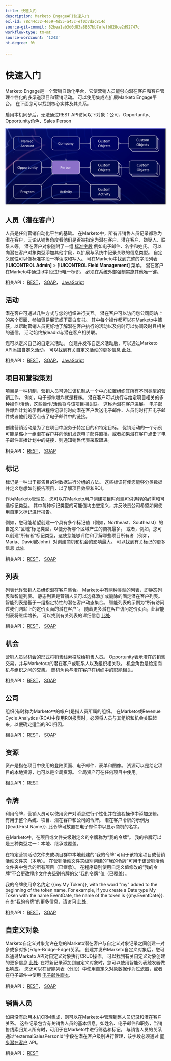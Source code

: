 ```yaml
---
title: 快速入门
description: Marketo EngageAPI快速入门
exl-id: 78c44c32-4e59-4d55-a45c-ef0d7dac814d
source-git-commit: 82bea1ab3d0d83a8867bb7efefb828ce2d92747c
workflow-type: tm+mt
source-wordcount: '1243'
ht-degree: 0%

---
```


# 快速入门

Marketo Engage是一个营销自动化平台，它使营销人员能够向潜在客户和客户管理个性化的多渠道项目和营销活动。 可以使用集成点扩展Marketo Engage平台。 在下面您可以找到核心实体及其关系。

启用本机同步后，无法通过REST API访问以下对象：公司、Opportunity、Opportunity角色、Sales Person

![数据模型](assets/data_model.png)

## 人员（潜在客户）

人员是任何营销自动化平台的基础。 在Marketo中，所有非销售人员记录都称为潜在客户，无论从销售角度看他们是否被指定为潜在客户、潜在客户、嫌疑人、联系人等。 潜在客户对象随附了一组 [标准字段](https://developer.adobe.com/marketo-apis/api/mapi/#tag/Leads/operation/getLeadFieldsUsingGET) 例如电子邮件、名字和姓氏。 可以向潜在客户对象类型添加其他字段，以扩展与系统中记录关联的信息类型。 自定义属性可以像标准字段一样读取和写入。 可在Marketo中找到完整的字段列表 **[!UICONTROL Admin]** > **[!UICONTROL Field Management]** 菜单。 潜在客户在Marketo中通过id字段进行唯一标识。 必须在系统外部强制实施其他唯一键。

相关API： [REST](https://developer.adobe.com/marketo-apis/api/mapi/#tag/Leads)， [SOAP](soap-api/leads.md)， [JavaScript](javascript-api/lead-tracking.md#lead-tracking-api)

## 活动

潜在客户可通过几种方式与您的组织进行交互。 潜在客户可以访问您公司网站上的某个页面、参加贸易展览或下载白皮书。 其中每个操作都可以在Marketo中捕获，以帮助营销人员更好地了解潜在客户执行的活动以及何时可以协调及时且相关的通信。 活动始终按leadId与潜在客户相关联。

您可以定义自己的自定义活动。 创建并发布自定义活动后，可以通过Marketo API添加自定义活动。 可以找到有关自定义活动的更多信息 [此处](https://experienceleague.adobe.com/en/docs/marketo/using/product-docs/administration/marketo-custom-activities/understanding-custom-activities).

相关API： [REST](https://developer.adobe.com/marketo-apis/api/mapi/#tag/Activities)， [SOAP](soap-api/activities.md)， [JavaScript](javascript-api/lead-tracking.md#munchkin-behavior)

## 项目和营销策划

项目是一种机制，营销人员可通过该机制从一个中心位置组织其所有不同类型的营销工作。 例如，电子邮件爆炸就是程序。 潜在客户可以执行与给定项目相关的多种操作/活动，这些操作/活动将与该项目相关联。 这称为潜在客户进展。 电子邮件爆炸计划的示例进程将记录何时向潜在客户发送电子邮件、人员何时打开电子邮件或者他们是否点击了电子邮件中的链接。

创建营销活动是为了在项目中服务于特定目的和特定目标。 促销活动的一个示例可能是缩小一组潜在客户并向他们发送电子邮件直播，或者如果潜在客户点击了电子邮件直播计划中的链接，则通知销售代表采取跟进。

相关API： [REST](https://developer.adobe.com/marketo-apis/api/mapi/#tag/Campaigns)， [SOAP](soap-api/getcampaignsforsource.md)

## 标记

标记是一种出于报告目的对数据进行分组的方法。 这些标识符使您能够分类数据并定义您想如何报告项目，以了解项目效果和ROI。

作为Marketo管理员，您可以在Marketo用户创建项目时创建可供选择的必需和可选标记类型。 其中每种标记类型的可能值均由您定义，并反映贵公司希望如何使用自定义标记进行报告。

例如，您可能希望创建一个具有多个标记值（例如，Northeast、Southeast）的自定义“区域”标记类型，以便分析哪个区域产生的商机最多。 或者，例如，您可以创建“所有者”标记类型，这使您能够评估和了解哪些项目所有者（例如，Maria、David或John）对创建商机和机会的影响最大。 可以找到有关标记的更多信息 [此处](https://experienceleague.adobe.com/en/docs/marketo/using/product-docs/core-marketo-concepts/programs/working-with-programs/understanding-tags).

相关API： [REST](https://developer.adobe.com/marketo-apis/api/asset/)， [SOAP](soap-api/gettags.md)

## 列表

列表允许营销人员组织潜在客户集合。 Marketo中有两种类型的列表，即静态列表和智能列表。 静态列表是营销人员可以选择添加或删除的固定潜在客户列表。 智能列表是基于一组指定特性的潜在客户动态集合。 智能列表的示例为“所有访问过我们网站上的定价页面的潜在客户”。 随着更多潜在客户访问定价页面，此智能列表将继续增长。 可以找到有关列表的详细信息 [此处](https://experienceleague.adobe.com/en/docs/marketo/using/home).

相关API： [REST](https://developer.adobe.com/marketo-apis/api/asset/#tag/Static-Lists)， [SOAP](soap-api/getimporttoliststatus.md)

## 机会

营销人员以机会的形式将销售线索投放给销售人员。 Opportunity表示潜在的销售交易，并与Marketo中的潜在客户或联系人以及组织相关联。 机会角色是给定商机与组织之间的交集。 商机角色与潜在客户在组织中的职能相关。

相关API： [REST](https://developer.adobe.com/marketo-apis/api/mapi/#tag/Opportunities)， [SOAP](soap-api/getmobjects.md)

## 公司

组织(有时称为Marketo中的帐户)是指人员所属的组织。 在Marketo或Revenue Cycle Analytics (RCA)中使用ROI报表时，必须将人员与其组织和机会关联起来，以便确定适当的ROI归因。

相关API： [REST](https://developer.adobe.com/marketo-apis/api/mapi/#tag/Companies)， [SOAP](soap-api/leads.md)

## 资源

资产是指在项目中使用的登陆页面、电子邮件、表单和图像。 资源可以是给定项目的本地资源，也可以是全局资源。 全局资产可在任何项目中使用。

相关API： [REST](https://developer.adobe.com/marketo-apis/api/asset/)

## 令牌

利用令牌，营销人员可以使用资产对消息进行个性化并在流程操作中添加逻辑。 有用于整个系统、项目、潜在客户和公司的令牌。 潜在客户令牌的示例为 {{lead.First Name}}. 此令牌可放置在电子邮件中以显示商机的名字。

在Marketo中，在项目或文件夹级别定义的令牌称为“我的令牌”。 我的令牌可以是三种类型之一：本地、继承或覆盖。

在特定营销活动文件夹或项目群中本地创建的“我的令牌”可用于该特定项目或营销活动文件夹（本地）。 在营销活动文件夹级别创建的“我的令牌”可用于该营销活动文件夹中包含的所有项目（已继承）。 在程序级别使用自定义值修改的“我的令牌”不会更改程序文件夹级别令牌的父“我的令牌”值（已覆盖）。

我的令牌使用命名约定 {{my.My Token}}, with the word "my" added to the beginning of the token name. For example, if you create a Date type My Token with the name EventDate, the name of the token is {{my.EventDate}}. 有关“我的令牌”的更多信息，请访问 [此处](https://experienceleague.adobe.com/en/docs/marketo/using/product-docs/core-marketo-concepts/programs/tokens/understanding-my-tokens-in-a-program).

相关API： [REST](https://developer.adobe.com/marketo-apis/api/asset/#tag/Tokens)， [SOAP](soap-api/getcampaignsforsource.md)

## 自定义对象

Marketo自定义对象允许在您的Marketo潜在客户与自定义对象记录之间创建一对多或多对多(Edge-Bridge-Edge)关系。 创建并发布Marketo自定义对象后，您可以通过Marketo API对自定义对象执行CRUD操作。 可以找到有关自定义对象创建的更多信息 [此处](https://experienceleague.adobe.com/en/docs/marketo/using/home). 在将新记录添加到自定义对象时，您可以使用智能列表触发器做出响应。 您还可以在智能列表（分段）中使用自定义对象数据作为过滤器，或者在电子邮件中使用 [电子邮件脚本](email-scripting.md).

相关API： [REST](https://developer.adobe.com/marketo-apis/api/mapi/#tag/Custom-Objects)， [SOAP](soap-api/custom-objects.md)

## 销售人员

如果没有启用本机CRM集成，则可以在Marketo中管理销售人员记录和潜在客户关系。 这些记录包含有关销售人员的基本信息，如姓名、电子邮件和职务，当销售线索归某人所有时，可用于在Marketo中进行筛选和标记。 与销售人员的关系通过“externalSalesPersonId”字段在潜在客户级别进行管理，该字段必须通过 [同步潜在客户](https://developer.adobe.com/marketo-apis/api/mapi/#tag/Leads/operation/syncLeadUsingPOST) API。

相关API： [REST](https://developer.adobe.com/marketo-apis/api/mapi/#tag/Sales-Persons)
